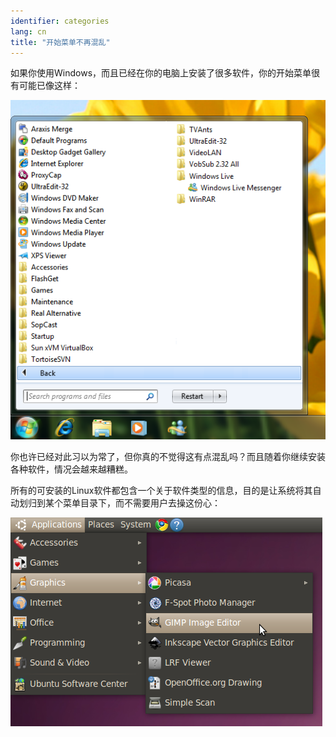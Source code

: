 ```yaml
---
identifier: categories
lang: cn
title: "开始菜单不再混乱"
---
```


如果你使用Windows，而且已经在你的电脑上安装了很多软件，你的开始菜单很有可能已像这样：

<img src="/img/windows_7_start_menu.png">

你也许已经对此习以为常了，但你真的不觉得这有点混乱吗？而且随着你继续安装各种软件，情况会越来越糟糕。

所有的可安装的Linux软件都包含一个关于软件类型的信息，目的是让系统将其自动划归到某个菜单目录下，而不需要用户去操这份心：

<img src="/img/categories_menu.png">




